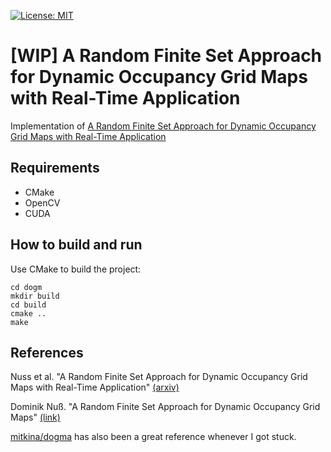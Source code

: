 [![License: MIT](https://img.shields.io/badge/License-MIT-yellow.svg)](https://opensource.org/licenses/MIT)  

# [WIP] A Random Finite Set Approach for Dynamic Occupancy Grid Maps with Real-Time Application

Implementation of [A Random Finite Set Approach for Dynamic Occupancy Grid Maps with Real-Time Application](https://arxiv.org/abs/1605.02406)

## Requirements

- CMake
- OpenCV
- CUDA

## How to build and run

Use CMake to build the project:

```
cd dogm
mkdir build
cd build
cmake ..
make
```

## References

Nuss et al. "A Random Finite Set Approach for Dynamic Occupancy Grid Maps with Real-Time Application" [(arxiv)](https://arxiv.org/abs/1605.02406)

Dominik Nuß. "A Random Finite Set Approach for Dynamic Occupancy Grid Maps" [(link)](https://d-nb.info/1133544290/34)

[mitkina/dogma](https://github.com/mitkina/dogma) has also been a great reference whenever I got stuck.
